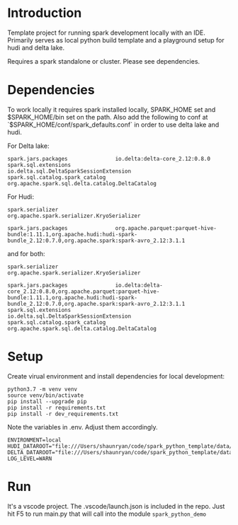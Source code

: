 # Introduction

Template project for running spark development locally with an IDE.
Primarily serves as local python build template and a playground setup for hudi and delta lake.

Requires a spark standalone or cluster. Please see dependencies.

# Dependencies

To work locally it requires spark installed locally, SPARK_HOME set and $SPARK_HOME/bin set on the path.
Also add the following to conf at `$SPARK_HOME/conf/spark_defaults.conf` in order to use delta lake and hudi.

For Delta lake:
```
spark.jars.packages               io.delta:delta-core_2.12:0.8.0
spark.sql.extensions              io.delta.sql.DeltaSparkSessionExtension
spark.sql.catalog.spark_catalog   org.apache.spark.sql.delta.catalog.DeltaCatalog
```

For Hudi:
```
spark.serializer                 org.apache.spark.serializer.KryoSerializer

spark.jars.packages               org.apache.parquet:parquet-hive-bundle:1.11.1,org.apache.hudi:hudi-spark-bundle_2.12:0.7.0,org.apache.spark:spark-avro_2.12:3.1.1
```

and for both:

```
spark.serializer                 org.apache.spark.serializer.KryoSerializer

spark.jars.packages               io.delta:delta-core_2.12:0.8.0,org.apache.parquet:parquet-hive-bundle:1.11.1,org.apache.hudi:hudi-spark-bundle_2.12:0.7.0,org.apache.spark:spark-avro_2.12:3.1.1
spark.sql.extensions              io.delta.sql.DeltaSparkSessionExtension
spark.sql.catalog.spark_catalog   org.apache.spark.sql.delta.catalog.DeltaCatalog
```

# Setup

Create virual environment and install dependencies for local development:

```
python3.7 -m venv venv
source venv/bin/activate
pip install --upgrade pip
pip install -r requirements.txt
pip install -r dev_requirements.txt
```

Note the variables in .env. Adjust them accordingly.

```
ENVIRONMENT=local
HUDI_DATAROOT="file:///Users/shaunryan/code/spark_python_template/data/hudi/"
DELTA_DATAROOT="file:///Users/shaunryan/code/spark_python_template/data/delta/"
LOG_LEVEL=WARN
```




# Run

It's a vscode project. The .vscode/launch.json is included in the repo.
Just hit F5 to run main.py that will call into the module `spark_python_demo`

